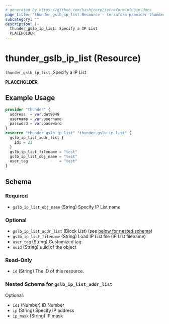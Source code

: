 ```yaml
---
# generated by https://github.com/hashicorp/terraform-plugin-docs
page_title: "thunder_gslb_ip_list Resource - terraform-provider-thunder"
subcategory: ""
description: |-
  thunder_gslb_ip_list: Specify a IP List
  PLACEHOLDER
---
```


# thunder_gslb_ip_list (Resource)

`thunder_gslb_ip_list`: Specify a IP List

__PLACEHOLDER__

## Example Usage

```terraform
provider "thunder" {
  address  = var.dut9049
  username = var.username
  password = var.password
}
resource "thunder_gslb_ip_list" "thunder_gslb_ip_list" {
  gslb_ip_list_addr_list {
    id1 = 21
  }
  gslb_ip_list_filename = "test"
  gslb_ip_list_obj_name = "test"
  user_tag              = "test"
}
```

<!-- schema generated by tfplugindocs -->
## Schema

### Required

- `gslb_ip_list_obj_name` (String) Specify IP List name

### Optional

- `gslb_ip_list_addr_list` (Block List) (see [below for nested schema](#nestedblock--gslb_ip_list_addr_list))
- `gslb_ip_list_filename` (String) Load IP List file (IP List filename)
- `user_tag` (String) Customized tag
- `uuid` (String) uuid of the object

### Read-Only

- `id` (String) The ID of this resource.

<a id="nestedblock--gslb_ip_list_addr_list"></a>
### Nested Schema for `gslb_ip_list_addr_list`

Optional:

- `id1` (Number) ID Number
- `ip` (String) Specify IP address
- `ip_mask` (String) IP mask



